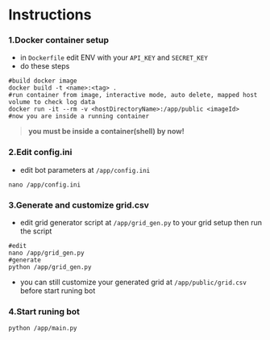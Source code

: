 # Instructions

### 1.Docker container setup
- in `Dockerfile` edit ENV with your `API_KEY` and `SECRET_KEY`
- do these steps
```shell
#build docker image
docker build -t <name>:<tag> .
#run container from image, interactive mode, auto delete, mapped host volume to check log data
docker run -it --rm -v <hostDirectoryName>:/app/public <imageId>
#now you are inside a running container
```
> **you must be inside a container(shell) by now!**

### 2.Edit config.ini
- edit bot parameters at `/app/config.ini`
```shell
nano /app/config.ini
```
### 3.Generate and customize grid.csv
- edit grid generator script at `/app/grid_gen.py` to your grid setup then run the script
```shell
#edit
nano /app/grid_gen.py
#generate
python /app/grid_gen.py
```
- you can still customize your generated grid at `/app/public/grid.csv` before start runing bot
  
### 4.Start runing bot
```shell
python /app/main.py
```
